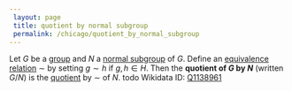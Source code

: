 ```yaml
---
 layout: page
 title: quotient by normal subgroup
 permalink: /chicago/quotient_by_normal_subgroup
---
```


Let $G$ be a [group](https://defsmath.github.io/DefsMath/group) and $N$ a [normal subgroup](https://defsmath.github.io/DefsMath/normal_subgroup) of $G$. Define an [equivalence relation](https://defsmath.github.io/DefsMath/equivalence_relation) $\sim$ by setting $g\sim h$ if $g,h \in H$. Then the **quotient of $G$ by $N$** (written $G/N$) is the [quotient](https://defsmath.github.io/DefsMath/quotient_by_equivalence_relation) by $\sim$ of $N$. todo 
Wikidata ID: [Q1138961](https://www.wikidata.org/wiki/Q1138961)